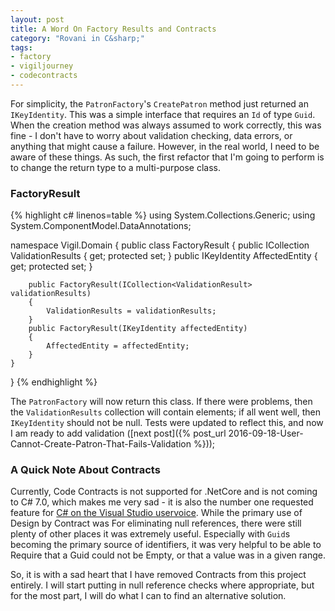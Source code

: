 ```yaml
---
layout: post
title: A Word On Factory Results and Contracts
category: "Rovani in C&sharp;"
tags:
- factory
- vigiljourney
- codecontracts
---
```


For simplicity, the `PatronFactory`'s `CreatePatron` method just returned an `IKeyIdentity`. This was a simple interface that requires an `Id` of type `Guid`. When the creation method was always assumed to work correctly, this was fine - I don't have to worry about validation checking, data errors, or anything that might cause a failure. However, in the real world, I need to be aware of these things. As such, the first refactor that I'm going to perform is to change the return type to a multi-purpose class.

### FactoryResult

{% highlight c# linenos=table %}
using System.Collections.Generic;
using System.ComponentModel.DataAnnotations;

namespace Vigil.Domain
{
    public class FactoryResult
    {
        public ICollection<ValidationResult> ValidationResults { get; protected set; }
        public IKeyIdentity AffectedEntity { get; protected set; }

        public FactoryResult(ICollection<ValidationResult> validationResults)
        {
            ValidationResults = validationResults;
        }
        public FactoryResult(IKeyIdentity affectedEntity)
        {
            AffectedEntity = affectedEntity;
        }
    }
}
{% endhighlight %}

The `PatronFactory` will now return this class. If there were problems, then the `ValidationResults` collection will contain elements; if all went well, then `IKeyIdentity` should not be null. Tests were updated to reflect this, and now I am ready to add validation ([next post]({% post_url 2016-09-18-User-Cannot-Create-Patron-That-Fails-Validation %}));

### A Quick Note About Contracts

Currently, Code Contracts is not supported for .NetCore and is not coming to C# 7.0, which makes me very sad - it is also the number one requested feature for [C# on the Visual Studio uservoice](https://visualstudio.uservoice.com/forums/121579-visual-studio-2015/suggestions/2320188-add-non-nullable-reference-types-in-c). While the primary use of Design by Contract was For eliminating null references, there were still plenty of other places it was extremely useful. Especially with `Guid`s becoming the primary source of identifiers, it was very helpful to be able to Require that a Guid could not be Empty, or that a value was in a given range.

So, it is with a sad heart that I have removed Contracts from this project entirely. I will start putting in null reference checks where appropriate, but for the most part, I will do what I can to find an alternative solution.